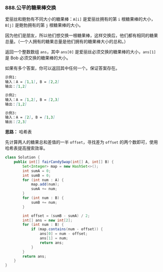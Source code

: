 ### 888.公平的糖果棒交换

爱丽丝和鲍勃有不同大小的糖果棒：`A[i]` 是爱丽丝拥有的第 `i` 根糖果棒的大小，`B[j]` 是鲍勃拥有的第 `j` 根糖果棒的大小。

因为他们是朋友，所以他们想交换一根糖果棒，这样交换后，他们都有相同的糖果总量。（一个人拥有的糖果总量是他们拥有的糖果棒大小的总和。）

返回一个整数数组 `ans`，其中 `ans[0]` 是爱丽丝必须交换的糖果棒的大小，`ans[1]` 是 Bob 必须交换的糖果棒的大小。

如果有多个答案，你可以返回其中任何一个。保证答案存在。

```markdown
示例1:
输入：A = [1,1], B = [2,2]
输出：[1,2]

示例2:
输入：A = [1,2], B = [2,3]
输出：[1,2]

示例3:
输入：A = [2], B = [1,3]
输出：[2,3]
```



**思路：** 哈希表

先计算两人的糖果总和差值的一半 `offset`，寻找差为 `offset` 的两个数即可，使用哈希表提高搜索效率。

```java
class Solution {
    public int[] fairCandySwap(int[] A, int[] B) {
        Set<Integer> map = new HashSet<>();
        int sumA = 0;
        int sumB = 0;
        for (int num : A) {
            map.add(num);
            sumA += num;
        }
        for (int num : B) {
            sumB += num;
        }

        int offset = (sumB - sumA) / 2;
        int[] ans = new int[2];
        for (int num : B) {
            if (map.contains(num - offset)) {
                ans[0] = num - offset;
                ans[1] = num;
                return ans;
            }
        }
        return ans;
    }
}
```

